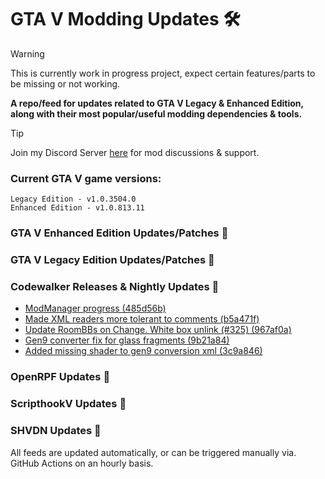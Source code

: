 # GTA V Modding Updates :hammer_and_wrench:

> [!WARNING] 
> This is currently work in progress project, expect certain features/parts to be missing or not working.

**A repo/feed for updates related to GTA V Legacy & Enhanced Edition, along with their most popular/useful modding dependencies & tools.**

> [!TIP]
> Join my Discord Server [here](https://discord.gg/ywwvZ66QbX) for mod discussions & support.

### Current GTA V game versions:
    Legacy Edition - v1.0.3504.0
    Enhanced Edition - v1.0.813.11

### GTA V Enhanced Edition Updates/Patches :loudspeaker:

<!-- RSS-ENHANCED-START -->

<!-- RSS-ENHANCED-END -->

### GTA V Legacy Edition Updates/Patches :loudspeaker:

<!-- RSS-LEGACY-START -->

<!-- RSS-LEGACY-END -->

### Codewalker Releases & Nightly Updates :loudspeaker:

<!-- RSS-CODEWALKER-START -->
- [ModManager progress (485d56b)](https://github.com/dexyfex/CodeWalker/commit/485d56bec00262ed7fa472261cce7bbc6202b96e)
- [Made XML readers more tolerant to comments (b5a471f)](https://github.com/dexyfex/CodeWalker/commit/b5a471fee8d3956ea1158135c5504f0313ce8c02)
- [Update RoomBBs on Change. White box unlink (#325) (967af0a)](https://github.com/dexyfex/CodeWalker/commit/967af0a0c0792cd9fa998694b5c75f2080dafb3f)
- [Gen9 converter fix for glass fragments (9b21a84)](https://github.com/dexyfex/CodeWalker/commit/9b21a84f5684ea7336984a1b4441cc509a5624d8)
- [Added missing shader to gen9 conversion xml (3c9a846)](https://github.com/dexyfex/CodeWalker/commit/3c9a846a49071e5ba4feac306d21ef318d38a66c)
<!-- RSS-CODEWALKER-END -->

### OpenRPF Updates :loudspeaker:

<!-- RSS-OPENRPF-START -->

<!-- RSS-OPENRPF-END -->

### ScripthookV Updates :loudspeaker:

<!-- RSS-SCRIPTHOOKV-START -->

<!-- RSS-SCRIPTHOOKV-END -->

### SHVDN Updates :loudspeaker:

<!-- RSS-SHVDN-START -->

<!-- RSS-SHVDN-END -->

All feeds are updated automatically, or can be triggered manually via. GitHub Actions on an hourly basis.


